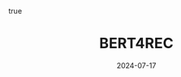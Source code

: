 ---
order: 16
title: BERT4REC
date: 2024-07-17
categories: [AI & Data Mining, Recommender System]
tags: [Paper Review, Data Mining, RecSys, Sequential RecSys, Deep Learning, BERT]
math: true
description: >-
    <ul type="square">
    <li><strong>Title</strong>: <a href="https://dl.acm.org/doi/abs/10.1145/3357384.3357895?casa_token=FdOnUIipxhwAAAAA:jXWonRcvhqi5WJFCb_hKPdJMAWgvZI9YJzI4qn20pSMM7N6FrxdvcL9g9h1pAibEFy5eiD_z4N9XmbE"><em>BERT4Rec: Sequential Recommendation with Bidirectional Encoder Representations from Transformer</em></a></li>
    <li><strong>Author</strong>: <em>Sun et al.</em></li>
    <li><strong>Publisher</strong>: <em>CIKM</em></li>
    <li><strong>Published</strong>: <em>2019</em></li>
    </ul>
image:
    path: /_post_refer_img/RecommenderSystem/Thumbnail.jpg
---